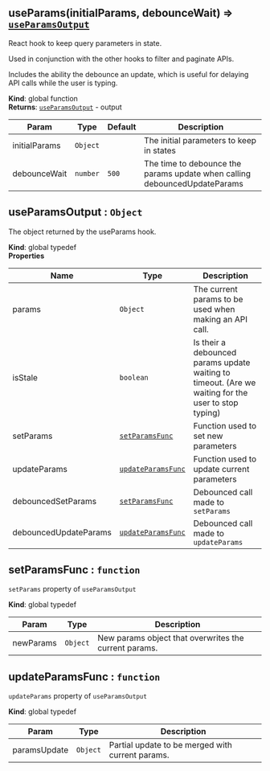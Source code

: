 <a name="useParams"></a>

## useParams(initialParams, debounceWait) ⇒ [<code>useParamsOutput</code>](#useParamsOutput)
React hook to keep query parameters in state.Used in conjunction with the other hooks to filter and paginate APIs.Includes the ability the debounce an update, which is useful for delaying API calls while the user is typing.

**Kind**: global function  
**Returns**: [<code>useParamsOutput</code>](#useParamsOutput) - output  

| Param | Type | Default | Description |
| --- | --- | --- | --- |
| initialParams | <code>Object</code> |  | The initial parameters to keep in states |
| debounceWait | <code>number</code> | <code>500</code> | The time to debounce the params update when calling debouncedUpdateParams |

<a name="useParamsOutput"></a>

## useParamsOutput : <code>Object</code>
The object returned by the useParams hook.

**Kind**: global typedef  
**Properties**

| Name | Type | Description |
| --- | --- | --- |
| params | <code>Object</code> | The current params to be used when making an API call. |
| isStale | <code>boolean</code> | Is their a debounced params update waiting to timeout. (Are we waiting for the user to stop typing) |
| setParams | [<code>setParamsFunc</code>](#setParamsFunc) | Function used to set new parameters |
| updateParams | [<code>updateParamsFunc</code>](#updateParamsFunc) | Function used to update current parameters |
| debouncedSetParams | [<code>setParamsFunc</code>](#setParamsFunc) | Debounced call made to `setParams` |
| debouncedUpdateParams | [<code>updateParamsFunc</code>](#updateParamsFunc) | Debounced call made to `updateParams` |

<a name="setParamsFunc"></a>

## setParamsFunc : <code>function</code>
`setParams` property of `useParamsOutput`

**Kind**: global typedef  

| Param | Type | Description |
| --- | --- | --- |
| newParams | <code>Object</code> | New params object that overwrites the current params. |

<a name="updateParamsFunc"></a>

## updateParamsFunc : <code>function</code>
`updateParams` property of `useParamsOutput`

**Kind**: global typedef  

| Param | Type | Description |
| --- | --- | --- |
| paramsUpdate | <code>Object</code> | Partial update to be merged with current params. |

